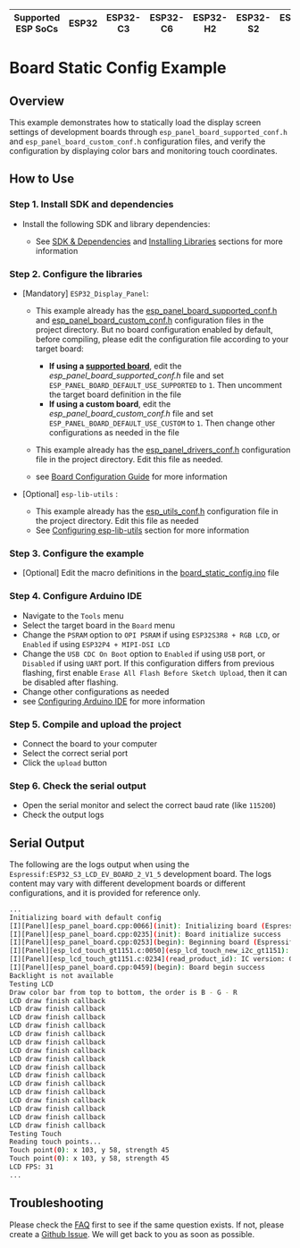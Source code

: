 | Supported ESP SoCs | ESP32 | ESP32-C3 | ESP32-C6 | ESP32-H2 | ESP32-S2 | ESP32-S3 | ESP32-P4 |
| ------------------ | ----- | -------- | -------- | -------- | -------- | -------- | -------- |

# Board Static Config Example

## Overview

This example demonstrates how to statically load the display screen settings of development boards through `esp_panel_board_supported_conf.h` and `esp_panel_board_custom_conf.h` configuration files, and verify the configuration by displaying color bars and monitoring touch coordinates.

## How to Use

### Step 1. Install SDK and dependencies

- Install the following SDK and library dependencies:

  - See [SDK & Dependencies](../../../../docs/envs/use_with_arduino.md#sdk--dependencies) and [Installing Libraries](../../../../docs/envs/use_with_arduino.md#installing-libraries) sections for more information

### Step 2. Configure the libraries

- [Mandatory] `ESP32_Display_Panel`:

  - This example already has the [esp_panel_board_supported_conf.h](./esp_panel_board_supported_conf.h) and [esp_panel_board_custom_conf.h](./esp_panel_board_custom_conf.h) configuration files in the project directory. But no board configuration enabled by default, before compiling, please edit the configuration file according to your target board:

    - **If using a [supported board](../../../../README.md#supported-boards)**, edit the *esp_panel_board_supported_conf.h* file and set `ESP_PANEL_BOARD_DEFAULT_USE_SUPPORTED` to `1`. Then uncomment the target board definition in the file
    - **If using a custom board**, edit the *esp_panel_board_custom_conf.h* file and set `ESP_PANEL_BOARD_DEFAULT_USE_CUSTOM` to `1`. Then change other configurations as needed in the file

  - This example already has the [esp_panel_drivers_conf.h](./esp_panel_drivers_conf.h) configuration file in the project directory. Edit this file as needed.
  - see [Board Configuration Guide](../../../../docs/envs/use_with_arduino.md#configuration-guide) for more information

- [Optional] `esp-lib-utils` :

  - This example already has the [esp_utils_conf.h](./esp_utils_conf.h) configuration file in the project directory. Edit this file as needed
  - See [Configuring esp-lib-utils](../../../../docs/envs/use_with_arduino.md#configuring-esp-lib-utils) section for more information

### Step 3. Configure the example

- [Optional] Edit the macro definitions in the [board_static_config.ino](./board_static_config.ino) file

### Step 4. Configure Arduino IDE

- Navigate to the `Tools` menu
- Select the target board in the `Board` menu
- Change the `PSRAM` option to `OPI PSRAM` if using `ESP32S3R8 + RGB LCD`, or `Enabled` if using `ESP32P4 + MIPI-DSI LCD`
- Change the `USB CDC On Boot` option to `Enabled` if using `USB` port, or `Disabled` if using `UART` port. If this configuration differs from previous flashing, first enable `Erase All Flash Before Sketch Upload`, then it can be disabled after flashing.
- Change other configurations as needed
- see [Configuring Arduino IDE](../../../../docs/envs/use_with_arduino.md#configuring-arduino-ide) for more information

### Step 5. Compile and upload the project

- Connect the board to your computer
- Select the correct serial port
- Click the `upload` button

### Step 6. Check the serial output

- Open the serial monitor and select the correct baud rate (like `115200`)
- Check the output logs

## Serial Output

The following are the logs output when using the `Espressif:ESP32_S3_LCD_EV_BOARD_2_V1_5` development board. The logs content may vary with different development boards or different configurations, and it is provided for reference only.

```bash
...
Initializing board with default config
[I][Panel][esp_panel_board.cpp:0066](init): Initializing board (Espressif:ESP32_S3_LCD_EV_BOARD_2_V1_5)
[I][Panel][esp_panel_board.cpp:0235](init): Board initialize success
[I][Panel][esp_panel_board.cpp:0253](begin): Beginning board (Espressif:ESP32_S3_LCD_EV_BOARD_2_V1_5)
[I][Panel][esp_lcd_touch_gt1151.c:0050](esp_lcd_touch_new_i2c_gt1151): version: 1.0.5
[I][Panel][esp_lcd_touch_gt1151.c:0234](read_product_id): IC version: GT1158_000101(Patch)_0102(Mask)_00(SensorID)
[I][Panel][esp_panel_board.cpp:0459](begin): Board begin success
Backlight is not available
Testing LCD
Draw color bar from top to bottom, the order is B - G - R
LCD draw finish callback
LCD draw finish callback
LCD draw finish callback
LCD draw finish callback
LCD draw finish callback
LCD draw finish callback
LCD draw finish callback
LCD draw finish callback
LCD draw finish callback
LCD draw finish callback
LCD draw finish callback
LCD draw finish callback
LCD draw finish callback
LCD draw finish callback
LCD draw finish callback
LCD draw finish callback
Testing Touch
Reading touch points...
Touch point(0): x 103, y 58, strength 45
Touch point(0): x 103, y 58, strength 45
LCD FPS: 31
...
```

## Troubleshooting

Please check the [FAQ](../../../../docs/envs/use_with_arduino.md#faq) first to see if the same question exists. If not, please create a [Github Issue](https://github.com/esp-arduino-libs/ESP32_Display_Panel/issues). We will get back to you as soon as possible.
